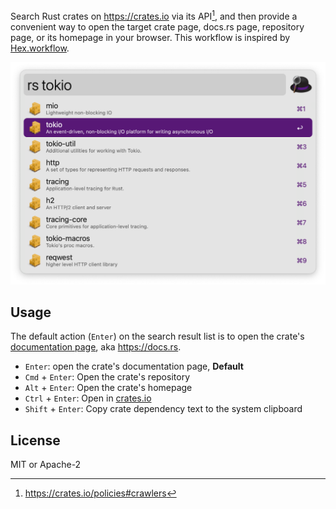 Search Rust crates on https://crates.io via its API[^policy], and then provide a convenient way to open the target crate page, docs.rs page, repository page, or its homepage in your browser.
This workflow is inspired by [Hex.workflow](https://github.com/clarkema/alfred-hex).

![Screenshot for example](/screenshots/example.png)

## Usage

The default action (`Enter`) on the search result list is to open the crate's [documentation page](https://docs.rs), aka https://docs.rs.

- `Enter`: open the crate's documentation page, **Default**
- `Cmd` + `Enter`: Open the crate's repository
- `Alt` + `Enter`: Open the crate's homepage
- `Ctrl` + `Enter`: Open in [crates.io](https://crates.io)
- `Shift` + `Enter`: Copy crate dependency text to the system clipboard

## License

MIT or Apache-2

[^policy]: https://crates.io/policies#crawlers
